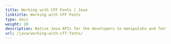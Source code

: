 ```yaml
---
title: Working with CFF Fonts | Java
linktitle: Working with CFF Fonts
type: docs
weight: 10
description: Native Java APIs for the developers to manipulate and font files. Find out how to work with Compact Font Format in your Java products.
url: /java/working-with-cff-fonts/
---
```

